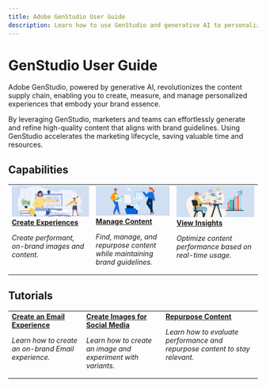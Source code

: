 ```yaml
---
title: Adobe GenStudio User Guide
description: Learn how to use GenStudio and generative AI to personalize your content supply chain.
---
```


# GenStudio User Guide

Adobe GenStudio, powered by generative AI, revolutionizes the content supply chain, enabling you to create, measure, and manage personalized experiences that embody your brand essence.

By leveraging GenStudio, marketers and teams can effortlessly generate and refine high-quality content that aligns with brand guidelines. Using GenStudio accelerates the marketing lifecycle, saving valuable time and resources.


## Capabilities

<table style="table-layout:fixed">
<td valign="top">
   <a href="../user-guide/create/overview.md">
   <img alt="Create Experiences" src="../assets/card-create-assets.png"/>
   </a>
   <div>
      <a href="../user-guide/create/overview.md">
      <strong>Create Experiences</strong>
      </a>
   </div>
   <p>
      <em>Create performant, on-brand images and content.</em>
   </p>
</td>
<td valign="top">
   <a href="../user-guide/content/overview.md">
   <img alt="Manage Content" src="../assets/card-manage-content.png"/>
   </a>
   <div>
      <a href="../user-guide/content/overview.md">
      <strong>Manage Content</strong>
      </a>
   </div>
   <p>
      <em>Find, manage, and repurpose content while maintaining brand guidelines.</em>
   </p>
</td>
<td valign="top">
   <a href="../user-guide/insights/overview.md">
   <img alt="Investigate Performance" src="../assets/card-insights.png"/>
   </a>
   <div>
      <a href="../user-guide/insights/overview.md">
      <strong>View Insights</strong>
      </a>
   </div>
   <p>
      <em>Optimize content performance based on real-time usage.</em>
   </p>
</td>
</table>

## Tutorials

<table style="table-layout:fixed">
<td valign="top">
   <div>
      <a href="../user-guide/create/overview.md">
      <strong>Create an Email Experience</strong>
      </a>
   </div>
   <p>
      <em>Learn how to create an on-brand Email experience.</em>
   </p>
</td>
<td valign="top">
   <div>
      <a href="../user-guide/content/overview.md">
      <strong>Create Images for Social Media</strong>
      </a>
   </div>
   <p>
      <em>Learn how to create an image and experiment with variants.</em>
   </p>
</td>
<td valign="top">
   <div>
      <a href="../user-guide/insights/overview.md">
      <strong>Repurpose Content</strong>
      </a>
   </div>
   <p>
      <em>Learn how to evaluate performance and repurpose content to stay relevant.</em>
   </p>
</td>
</table>
